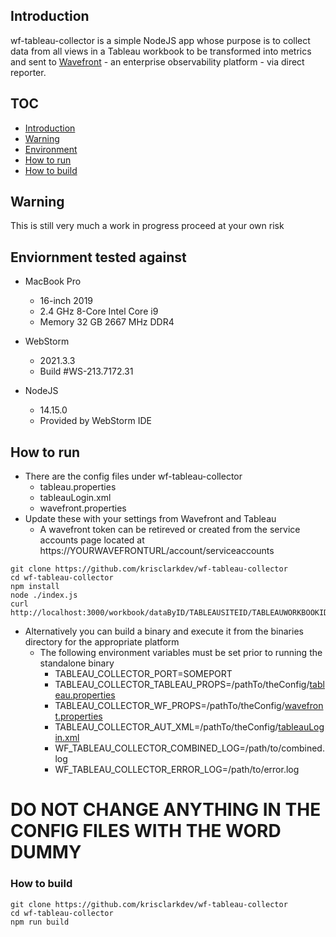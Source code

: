 ## Introduction
wf-tableau-collector is a simple NodeJS app whose purpose is to collect data from all views in a Tableau workbook
to be transformed into metrics and sent to [Wavefront](https://tanzu.vmware.com/observability) - an enterprise observability platform - via direct reporter.

## TOC
* [Introduction](#introduction)
* [Warning](#warning)
* [Environment](#enviornment-tested-against)
* [How to run](#how-to-run)
* [How to build](#how-to-build)

## Warning
This is still very much a work in progress proceed at your own risk

## Enviornment tested against
* MacBook Pro
  * 16-inch 2019
  * 2.4 GHz 8-Core Intel Core i9
  * Memory 32 GB 2667 MHz DDR4

* WebStorm
  * 2021.3.3
  * Build #WS-213.7172.31

* NodeJS
  * 14.15.0
  * Provided by WebStorm IDE

## How to run

* There are the config files under wf-tableau-collector
  * tableau.properties
  * tableauLogin.xml
  * wavefront.properties
* Update these with your settings from Wavefront and Tableau
  * A wavefront token can be retireved or created from the service accounts page located at https://YOURWAVEFRONTURL/account/serviceaccounts

```shell
git clone https://github.com/krisclarkdev/wf-tableau-collector
cd wf-tableau-collector
npm install
node ./index.js
curl http://localhost:3000/workbook/dataByID/TABLEAUSITEID/TABLEAUWORKBOOKID
```

* Alternatively you can build a binary and execute it from the binaries directory for the appropriate platform
  * The following environment variables must be set prior to running the standalone binary
    * TABLEAU_COLLECTOR_PORT=SOMEPORT
    * TABLEAU_COLLECTOR_TABLEAU_PROPS=/pathTo/theConfig/[tableau.properties](https://raw.githubusercontent.com/krisclarkdev/wf-tableau-collector/master/config/tableau.properties)
    * TABLEAU_COLLECTOR_WF_PROPS=/pathTo/theConfig/[wavefront.properties](https://raw.githubusercontent.com/krisclarkdev/wf-tableau-collector/master/config/wavefront.properties)
    * TABLEAU_COLLECTOR_AUT_XML=/pathTo/theConfig/[tableauLogin.xml](https://raw.githubusercontent.com/krisclarkdev/wf-tableau-collector/master/config/tableauLogin.xml)
    * WF_TABLEAU_COLLECTOR_COMBINED_LOG=/path/to/combined.log
    * WF_TABLEAU_COLLECTOR_ERROR_LOG=/path/to/error.log

# DO NOT CHANGE ANYTHING IN THE CONFIG FILES WITH THE WORD DUMMY

### How to build

```shell
git clone https://github.com/krisclarkdev/wf-tableau-collector
cd wf-tableau-collector
npm run build
```